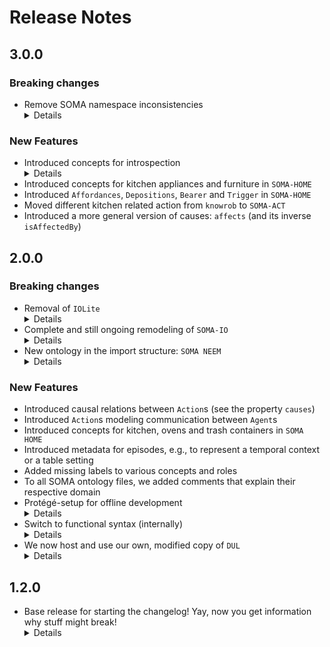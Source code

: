 # Release Notes

## 3.0.0
### Breaking changes
*   Remove SOMA namespace inconsistencies
    <details>
        <summary>Details</summary>
        Some entities used namespaces other than DUL or SOMA, e.g. SOMA-OBJ or SOMA-ACT, which caused problems for some systems that always expect the SOMA namespace. All SOMA entities are now in the SOMA namespace instead of a sub-namespace.
    </details>

### New Features
*   Introduced concepts for introspection
    <details>
        <summary>Details</summary>
        This probably needs some more details, but it adds quite a bit, so I'm not sure how to summerize the most important parts. You could maybe also reference the related paper here, but iirc it is not published yet?
    </details>
*   Introduced concepts for kitchen appliances and furniture in `SOMA-HOME`
*   Introduced `Affordances`, `Depositions`, `Bearer` and `Trigger` in `SOMA-HOME`
*   Moved different kitchen related action from `knowrob` to `SOMA-ACT`
*   Introduced a more general version of causes: `affects` (and its inverse `isAffectedBy`)

## 2.0.0
### Breaking changes
*   Removal of `IOLite`
    <details>
        <summary>Details</summary>
        <ul>
            <li>
                Reason: incompatible with <code>DUL-v32</code>
            </li>
            <li>
                Note: Some important concepts, e.g. <code>IOLite#LinguisticObject</code>, have been renamed to <code>SOMA#LinguisticObject</code>. If you are missing any crucial concepts/roles, let us know
            </li>
            <li>
                Ongoing effort to create a model of CRAM (see next point) will replace some of the IOLite taxonomy at some point
            </li>
        </ul>
    </details>
*   Complete and still ongoing remodeling of `SOMA-IO`
    <details>
        <summary>Details</summary>
        <ul>
            <li>
                Reason: Was in a primitive state; we need a better model of IO stuff to model CRAM
            </li>
            <li>
                Note: Removal/resorting of various concepts and roles. To the best of our knowledge, these should not have been in use anyway - please let us know if you are missing anything
            </li>
            <li>
                Contains classes and properties to model general software architecture (including algorithms, formal languages, interfaces and compatibility, types of software & running software instances)
            </li>
        </ul>
    </details>
*   New ontology in the import structure: `SOMA NEEM`
    <details>
        <summary>Details</summary>
        Some SOMA entities, e.g., <code>KynoDinamicData</code>, have been decided to be too specific for the basic SOMA ontology. These have been moved to <code>SOMA NEEM</code>, which is of course part of the collapsed SOMA version
    </details>
### New Features
*   Introduced causal relations between `Action`s (see the property `causes`)
*   Introduced `Action`s modeling communication between `Agent`s
*   Introduced concepts for kitchen, ovens and trash containers in `SOMA HOME`
*   Introduced metadata for episodes, e.g., to represent a temporal context or a table setting
*   Added missing labels to various concepts and roles
*   To all SOMA ontology files, we added comments that explain their respective domain
*   Protégé-setup for offline development
    <details>
        <summary>Details</summary>
        When opening SOMA locally from the cloned repository, Protégé will follow the IRI redirects in the catalog file from the same folder. There, we redirected the imports from the online version to the local version. This allows offline editing, while not changing anything when opening the ontologies via the IRI elsewhere
    </details>
*   Switch to functional syntax (internally)
    <details>
        <summary>Details</summary>
        We switched to the owl functional syntax format for the files <em>in git only</em> to support better readability when reviewing changes. The ontologies will still be published in the rdf xml format (as in all previous versions).  
    </details>
*   We now host and use our own, modified copy of `DUL`
    <details>
        <summary>Details</summary>
        <ul>
            <li>
                Reason: <code>DUL</code> is unreliable (e.g., down for a whole week and no one can open <code>SOMA</code>)
            </li>
            <li>
                As a side effect, we can make changes to <code>DUL</code>, if necessary (yes, we will be very careful)
                <ul>
                    <li>
                        Removed italian lables
                    </li>
                    <li>
                        Added missing annotations of `rdfs:isDefinedIn` (only for <code>DUL</code> concepts / roles)
                    </li>
                    <li>
                        Removed unnecessary annotations of author and date
                    </li>
                    <li>
                        Added missing english labels
                    </li>
                </ul>
            </li>
        </ul>
    </details>
## 1.2.0
*   Base release for starting the changelog! Yay, now you get information why stuff might break!
    <details>
        <summary>Details</summary>
        The SOMA ontologies can now be accessed via a version IRI, e.g., <a href="http://www.ease-crc.org/ont/1.2.0/SOMA-STATE.owl">http://www.ease-crc.org/ont/1.2.0/SOMA-STATE.owl</a>. These are guaranteed to stay the way they are. The basic ontology IRI, e.g., <a href="http://www.ease-crc.org/ont/SOMA-STATE.owl">http://www.ease-crc.org/ont/SOMA-STATE.owl</a>, now refers to the latest version that is available (not neccessary associated to a stable release), and is referred to "Upcoming" at the top!
    </details>